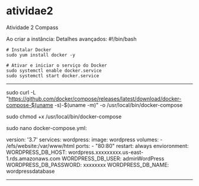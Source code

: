 # atividae2
Atividade 2 Compass

Ao criar a instância:
Detalhes avançados:
	#!/bin/bash

	# Instalar Docker
	sudo yum install docker -y

	# Ativar e iniciar o serviço do Docker
	sudo systemctl enable docker.service
	sudo systemctl start docker.service

-----------------------------------------------
sudo curl -L "https://github.com/docker/compose/releases/latest/download/docker-compose-$(uname -s)-$(uname -m)" -o /usr/local/bin/docker-compose

sudo chmod +x /usr/local/bin/docker-compose

sudo nano docker-compose.yml:


version: '3.7'
services:
  wordpress:
   image: wordpress
   volumes:
     - /efs/website:/var/www/html
   ports:
     - "80:80"
   restart: always
   envioronment: 
      WORDPRESS_DB_HOST: wordpress.xxxxxxxxx.us-east-1.rds.amazonaws.com
      WORDPRESS_DB_USER: adminWordPress
      WORDPRESS_DB_PASSWORD: xxxxxxxx
      WORDPRESS_DB_NAME: wordpressdatabase

---------------------------------------------------------
